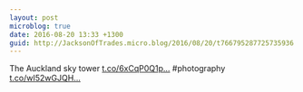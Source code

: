 ```yaml
---
layout: post
microblog: true
date: 2016-08-20 13:33 +1300
guid: http://JacksonOfTrades.micro.blog/2016/08/20/t766795287725735936.html
---
```

The Auckland sky tower [t.co/6xCqP0Q1p...](https://t.co/6xCqP0Q1pi) #photography [t.co/wI52wGJQH...](https://t.co/wI52wGJQHW)
